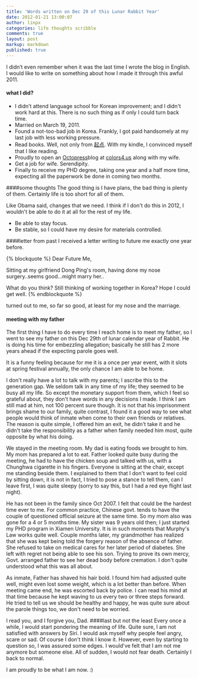 ```yaml
---
title: 'Words written on Dec 29 of this Lunar Rabbit Year'
date: 2012-01-21 13:00:07
author: linpx
categories: life thoughts scribble
comments: true
layout: post
markup: markdown
published: true
---
```

I didn’t even remember when it was the last time I wrote the blog in
English. I would like to write on something about how I made it through
this awful 2011.
#### what I did?
* I didn’t attend language school for Korean improvement; and I didn't work
hard at this. There is no such thing as if only I could turn back time.
* Married on March 19, 2011.
* Found a not-too-bad job in Korea. Frankly, I got paid handsomely at my
last job with less working pressure.
* Read books. Well, not only from [起点](http://qidian.com). With my kindle,
I convinced myself that I like reading.
* Proudly to open an [Octopress](http://octopress.org)blog at [colors4.us](
http://colors4.us) along with my wife.
* Get a job for wife. Serendipity.
* Finally to receive my PHD degree, taking one year and a half more time,
expecting all the paperwork be done in coming two months.
<!--more-->

####some thoughts
The good thing is I have plans, the bad thing is plenty of them. Certainly
life is too short for all of them.

Like Obama said, changes that we need. I think if I don't do this in 2012,
I wouldn't be able to do it at all for the rest of my life.

* Be able to stay focus.
* Be stable, so I could have my desire for materials controlled.

####letter from past
I received a letter writing to future me exactly one year before.

{% blockquote %}
Dear Future Me,

Sitting at my girlfriend Dong Ping's room, having done my nose
surgery..seems good...might marry her..

What do you think? Still thinking of working together in Korea? Hope I
could get well.
{% endblockquote %}

turned out to me, so far so good, at least for my nose and the marriage.

#### meeting with my father
The first thing I have to do every time I reach home is to meet my father,
so I went to see my father on this Dec 29th of lunar calendar year of
Rabbit. He is doing his time for embezzling allegation; basically he still
has 2 more years ahead if the expecting parole goes well.

It is a funny feeling because for me it is a once per year event, with it
slots at spring festival annually, the only chance I am able to be home.

I don't really have a lot to talk with my parents; I ascribe this to the
generation gap. We seldom talk in any time of my life; they seemed to be
busy all my life. So except the monetary support from them, which I feel so
grateful about, they don't have words in any decisions I made. I think I am
still mad at him, not 100 percent sure though. It is not that his
imprisonment brings shame to our family, quite contrast, I found it a good
way to see what people would think of inmate when come to their own friends
or relatives. The reason is quite simple, I offered him an exit, he didn't
take it and he didn't take the responsibility as a father when family
needed him most, quite opposite by what his doing.

We stayed in the meeting room. My dad is eating foods we brought to him. My
mom has prepared a lot to eat. Father looked quite busy during the meeting,
he had to have the chicken soup and talked with us, with a Chunghwa
cigarette in his fingers. Everyone is sitting at the chair, except me
standing beside them. I explained to them that I don't want to feel cold by
sitting down, it is not in fact, I tried to pose a stance to tell them, can
I leave first, I was quite sleepy (sorry to say this, but I had a red eye
flight last night).

He has not been in the family since Oct 2007. I felt that could be the
hardest time ever to me. For common practice, Chinese govt. tends to have
the couple of questioned official seizure at the same time. So my mom also
was gone for a 4 or 5 months time. My sister was 9 years old then; I just
started my PHD program in Xiamen University. It is in such moments that
Murphy's Law works quite well. Couple months later, my grandmother has
realized that she was kept being told the forgery reason of the absence of
father. She refused to take on medical cares for her later period of
diabetes. She left with regret not being able to see his son. Trying to
prove its own mercy, Govt. arranged father to see her dead body before
cremation. I don't quite understood what this was all about.

As inmate, Father has shaved his hair bold. I found him had adjusted quite
well, might even lost some weight, which is a lot better than before. When
meeting came end, he was escorted back by police. I can read his mind at
that time because he kept waving to us every two or three steps forward. He
tried to tell us we should be healthy and happy, he was quite sure about
the parole things too, we don't need to be worried.

I read you, and I forgive you, Dad.
####last but not the least
Every once a while, I would start pondering the meaning of life. Quite
sure, I am not satisfied with answers by Siri. I would ask myself why
people feel angry, scare or sad. Of course I don't think I know it.
However, even by starting to question so, I was assured some edges. I
would've felt that I am not me anymore but someone else. All of sudden, I
would not fear death. Certainly I back to normal.

I am proudly to be what I am now. :)